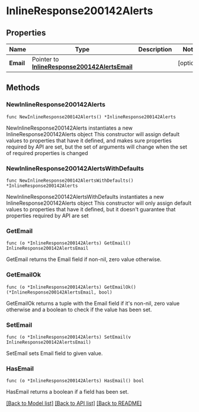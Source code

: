 # InlineResponse200142Alerts

## Properties

Name | Type | Description | Notes
------------ | ------------- | ------------- | -------------
**Email** | Pointer to [**InlineResponse200142AlertsEmail**](InlineResponse200142AlertsEmail.md) |  | [optional] 

## Methods

### NewInlineResponse200142Alerts

`func NewInlineResponse200142Alerts() *InlineResponse200142Alerts`

NewInlineResponse200142Alerts instantiates a new InlineResponse200142Alerts object
This constructor will assign default values to properties that have it defined,
and makes sure properties required by API are set, but the set of arguments
will change when the set of required properties is changed

### NewInlineResponse200142AlertsWithDefaults

`func NewInlineResponse200142AlertsWithDefaults() *InlineResponse200142Alerts`

NewInlineResponse200142AlertsWithDefaults instantiates a new InlineResponse200142Alerts object
This constructor will only assign default values to properties that have it defined,
but it doesn't guarantee that properties required by API are set

### GetEmail

`func (o *InlineResponse200142Alerts) GetEmail() InlineResponse200142AlertsEmail`

GetEmail returns the Email field if non-nil, zero value otherwise.

### GetEmailOk

`func (o *InlineResponse200142Alerts) GetEmailOk() (*InlineResponse200142AlertsEmail, bool)`

GetEmailOk returns a tuple with the Email field if it's non-nil, zero value otherwise
and a boolean to check if the value has been set.

### SetEmail

`func (o *InlineResponse200142Alerts) SetEmail(v InlineResponse200142AlertsEmail)`

SetEmail sets Email field to given value.

### HasEmail

`func (o *InlineResponse200142Alerts) HasEmail() bool`

HasEmail returns a boolean if a field has been set.


[[Back to Model list]](../README.md#documentation-for-models) [[Back to API list]](../README.md#documentation-for-api-endpoints) [[Back to README]](../README.md)


